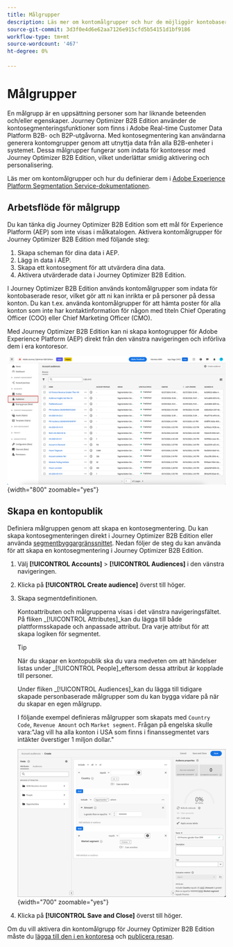 ```yaml
---
title: Målgrupper
description: Läs mer om kontomålgrupper och hur de möjliggör kontobaserade resor.
source-git-commit: 3d3f0e4d6e62aa7126e915cfd5b54151d1bf9186
workflow-type: tm+mt
source-wordcount: '467'
ht-degree: 0%

---
```



# Målgrupper

En målgrupp är en uppsättning personer som har liknande beteenden och/eller egenskaper. Journey Optimizer B2B Edition använder de kontosegmenteringsfunktioner som finns i Adobe Real-time Customer Data Platform B2B- och B2P-utgåvorna. Med kontosegmentering kan användarna generera kontomgrupper genom att utnyttja data från alla B2B-enheter i systemet. Dessa målgrupper fungerar som indata för kontoresor med Journey Optimizer B2B Edition, vilket underlättar smidig aktivering och personalisering.

Läs mer om kontomålgrupper och hur du definierar dem i [Adobe Experience Platform Segmentation Service-dokumentationen](https://experienceleague.adobe.com/en/docs/experience-platform/segmentation/ui/account-audiences).

## Arbetsflöde för målgrupp

Du kan tänka dig Journey Optimizer B2B Edition som ett mål för Experience Platform (AEP) som inte visas i målkatalogen. Aktivera kontomålgrupper för Journey Optimizer B2B Edition med följande steg:

1. Skapa scheman för dina data i AEP.
1. Lägg in data i AEP.
1. Skapa ett kontosegment för att utvärdera dina data.
1. Aktivera utvärderade data i Journey Optimizer B2B Edition.

I Journey Optimizer B2B Edition används kontomålgrupper som indata för kontobaserade resor, vilket gör att ni kan inrikta er på personer på dessa konton. Du kan t.ex. använda kontomålgrupper för att hämta poster för alla konton som inte har kontaktinformation för någon med titeln Chief Operating Officer (COO) eller Chief Marketing Officer (CMO).

Med Journey Optimizer B2B Edition kan ni skapa kontogrupper för Adobe Experience Platform (AEP) direkt från den vänstra navigeringen och införliva dem i era kontoresor.

![Åtkomst till målgrupper på konton](./assets/account-audiences-browse.png){width="800" zoomable="yes"}

## Skapa en kontopublik

Definiera målgruppen genom att skapa en kontosegmentering. Du kan skapa kontosegmenteringen direkt i Journey Optimizer B2B Edition eller använda [segmentbyggargränssnittet](https://experienceleague.adobe.com/en/docs/experience-platform/segmentation/ui/segment-builder). Nedan följer de steg du kan använda för att skapa en kontosegmentering i Journey Optimizer B2B Edition.

1. Välj **[!UICONTROL Accounts]** > **[!UICONTROL Audiences]** i den vänstra navigeringen.

1. Klicka på **[!UICONTROL Create audience]** överst till höger.

1. Skapa segmentdefinitionen.

   Kontoattributen och målgrupperna visas i det vänstra navigeringsfältet. På fliken _[!UICONTROL Attributes]_kan du lägga till både plattformsskapade och anpassade attribut. Dra varje attribut för att skapa logiken för segmentet.

   >[!TIP]
   >
   >När du skapar en kontopublik ska du vara medveten om att händelser listas under _[!UICONTROL People]_eftersom dessa attribut är kopplade till personer.<br/>
   >
   >Under fliken _[!UICONTROL Audiences]_kan du lägga till tidigare skapade personbaserade målgrupper som du kan bygga vidare på när du skapar en egen målgrupp.

   I följande exempel definieras målgrupper som skapats med `Country Code`, `Revenue Amount` och `Market segment`. Frågan på engelska skulle vara:&quot;Jag vill ha alla konton i USA som finns i finanssegmentet vars intäkter överstiger 1 miljon dollar.&quot;

   ![exempel på segmentbyggare för kontomublik](./assets/audience-segment-builder-US-finance-1M.png){width="700" zoomable="yes"}

1. Klicka på **[!UICONTROL Save and Close]** överst till höger.

Om du vill aktivera din kontomålgrupp för Journey Optimizer B2B Edition måste du [lägga till den i en kontoresa](../journeys/journey-overview.md#add-the-account-audience-for-your-journey) och [publicera resan](../journeys/journey-overview.md).
